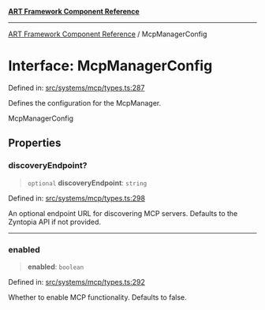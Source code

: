 [**ART Framework Component Reference**](../README.md)

***

[ART Framework Component Reference](../README.md) / McpManagerConfig

# Interface: McpManagerConfig

Defined in: [src/systems/mcp/types.ts:287](https://github.com/hashangit/ART/blob/1e49ae91e230443ba790ac800658233963b3d60c/src/systems/mcp/types.ts#L287)

Defines the configuration for the McpManager.

 McpManagerConfig

## Properties

### discoveryEndpoint?

> `optional` **discoveryEndpoint**: `string`

Defined in: [src/systems/mcp/types.ts:298](https://github.com/hashangit/ART/blob/1e49ae91e230443ba790ac800658233963b3d60c/src/systems/mcp/types.ts#L298)

An optional endpoint URL for discovering MCP servers.
Defaults to the Zyntopia API if not provided.

***

### enabled

> **enabled**: `boolean`

Defined in: [src/systems/mcp/types.ts:292](https://github.com/hashangit/ART/blob/1e49ae91e230443ba790ac800658233963b3d60c/src/systems/mcp/types.ts#L292)

Whether to enable MCP functionality. Defaults to false.
